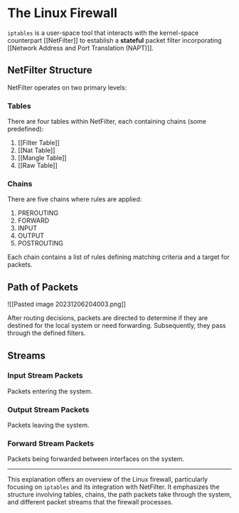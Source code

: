 # The Linux Firewall

`iptables` is a user-space tool that interacts with the kernel-space counterpart [[NetFilter]] to establish a **stateful** packet filter incorporating [[Network Address and Port Translation (NAPT)]].

## NetFilter Structure

NetFilter operates on two primary levels:

### Tables

There are four tables within NetFilter, each containing chains (some predefined):

1. [[Filter Table]]
2. [[Nat Table]]
3. [[Mangle Table]]
4. [[Raw Table]]
### Chains

There are five chains where rules are applied:

1. PREROUTING
2. FORWARD
3. INPUT
4. OUTPUT
5. POSTROUTING

Each chain contains a list of rules defining matching criteria and a target for packets.

## Path of Packets
![[Pasted image 20231206204003.png]]


After routing decisions, packets are directed to determine if they are destined for the local system or need forwarding. Subsequently, they pass through the defined filters.

## Streams

### Input Stream Packets
Packets entering the system.

### Output Stream Packets
Packets leaving the system.

### Forward Stream Packets
Packets being forwarded between interfaces on the system.

---

This explanation offers an overview of the Linux firewall, particularly focusing on `iptables` and its integration with NetFilter. It emphasizes the structure involving tables, chains, the path packets take through the system, and different packet streams that the firewall processes.